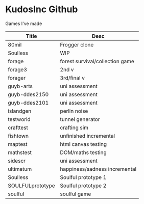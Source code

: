 # KudosInc Github

Games I've made

| Title | Desc |
| --- | --- |
| 80mil | Frogger clone |
| Soulless | WIP |
| forage | forest survival/collection game |
| forage3 | 2nd v |
| forager | 3rd/final v |
| guyb-arts | uni assessment |
| guyb-ddes2150 | uni assessment |
| guyb-ddes2101 | uni assessment |
| islandgen | perlin noise |
| testworld | tunnel generator |
| crafttest | crafting sim |
| fishtown | unfinished incremental |
| maptest | html canvas testing |
| mathstest | DOM/maths testing |
| sidescr | uni assessment |
| ultimatum | happiness/sadness incremental |
| Soulless | Soulful prototype 1 |
| SOULFULprototype | Soulful prototype 2 |
| soulful | soulful game |
